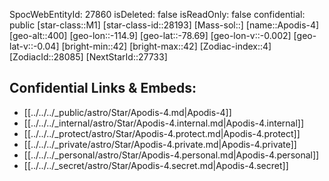 ﻿---
location: [-78.69,-114.9,400]
type: Star
tags:
- astro/Star

---
SpocWebEntityId: 27860
isDeleted: false
isReadOnly: false
confidential: public
[star-class::M1]
[star-class-id::28193]
[Mass-sol::]
[name::Apodis-4]
[geo-alt::400]
[geo-lon::-114.9]
[geo-lat::-78.69]
[geo-lon-v::-0.002]
[geo-lat-v::-0.04]
[bright-min::42]
[bright-max::42]
[Zodiac-index::4]
[ZodiacId::28085]
[NextStarId::27733]



## Confidential Links & Embeds: 
- [[../../../_public/astro/Star/Apodis-4.md|Apodis-4]] 
- [[../../../_internal/astro/Star/Apodis-4.internal.md|Apodis-4.internal]] 
- [[../../../_protect/astro/Star/Apodis-4.protect.md|Apodis-4.protect]] 
- [[../../../_private/astro/Star/Apodis-4.private.md|Apodis-4.private]] 
- [[../../../_personal/astro/Star/Apodis-4.personal.md|Apodis-4.personal]] 
- [[../../../_secret/astro/Star/Apodis-4.secret.md|Apodis-4.secret]]

